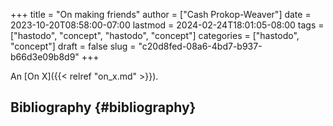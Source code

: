 +++
title = "On making friends"
author = ["Cash Prokop-Weaver"]
date = 2023-10-20T08:58:00-07:00
lastmod = 2024-02-24T18:01:05-08:00
tags = ["hastodo", "concept", "hastodo", "concept"]
categories = ["hastodo", "concept"]
draft = false
slug = "c20d8fed-08a6-4bd7-b937-b66d3e09b8d9"
+++

An [On X]({{< relref "on_x.md" >}}).


## Bibliography {#bibliography}

<style>.csl-entry{text-indent: -1.5em; margin-left: 1.5em;}</style><div class="csl-bib-body">
</div>
